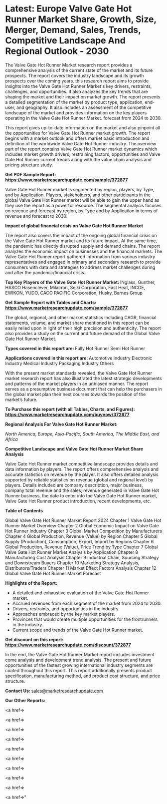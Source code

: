 # Latest: Europe Valve Gate Hot Runner Market Share, Growth, Size, Merger, Demand, Sales, Trends, Competitive Landscape And Regional Outlook - 2030

The Valve Gate Hot Runner Market research report provides a comprehensive analysis of the current state of the market and its future prospects. The report covers the industry landscape and its growth prospects over the coming years. this research report aims to provide insights into the Valve Gate Hot Runner Market's key drivers, restraints, challenges, and opportunities. It also analyzes the key trends that are shaping the market and their impact on market growth. The report presents a detailed segmentation of the market by product type, application, end-user, and geography. It also includes an assessment of the competitive landscape of the market and provides information on the key players operating in the Valve Gate Hot Runner Market. forecast from 2024 to 2030.

This report gives up-to-date information on the market and also pinpoint all the opportunities for Valve Gate Hot Runner market growth. The report begins with a market outlook and offers market basic introduction and definition of the worldwide Valve Gate Hot Runner industry. The overview part of the report contains Valve Gate Hot Runner market dynamics which includes market growth drivers, restraining factors, opportunities and Valve Gate Hot Runner current trends along with the value chain analysis and pricing structure study.

<strong><b>Get PDF Sample Report: <a href=https://www.marketresearchupdate.com/sample/372877>https://www.marketresearchupdate.com/sample/372877</a></b></strong>

Valve Gate Hot Runner market is segmented by region, players, by Type, and by Application. Players, stakeholders, and other participants in the global Valve Gate Hot Runner market will be able to gain the upper hand as they use the report as a powerful resource. The segmental analysis focuses on revenue and forecast by region, by Type and by Application in terms of revenue and forecast to 2030.

<strong><b>Impact of global financial crisis on Valve Gate Hot Runner Market</b></strong>

The report also covers the impact of the ongoing global financial crisis on the Valve Gate Hot Runner market and its future impact. At the same time, the pandemic has directly disrupted supply and demand chains. The report analyzes the economic impact on businesses and the financial markets. The Valve Gate Hot Runner report gathered information from various industry representatives and engaged in primary and secondary research to provide consumers with data and strategies to address market challenges during and after the pandemic/financial crisis.

<strong><b>Top Key Players of the Valve Gate Hot Runner Market:
</b></strong>INglass, Gunther, HASCO Hasenclever, Milacron, Seiki Corporation, Fast Heat, INCOE, EWIKON, YUDO, CACO PACIFIC Corporation, Husky, Barnes Group<strong><b>
</b></strong>

<strong><b>Get Sample Report with Tables and Charts: <a href=https://www.marketresearchupdate.com/sample/372877>https://www.marketresearchupdate.com/sample/372877</a></b></strong>

The global, regional, and other market statistics including CAGR, financial statements, volume, and market share mentioned in this report can be easily relied upon in light of their high precision and authenticity. The report also provides a study on the current and future demand of the Global Valve Gate Hot Runner Market.

<strong><b>Types covered in this report are:
</b></strong>Fully Hot Runner
Semi Hot Runner<strong><b>
</b></strong>

<strong><b>Applications covered in this report are:
</b></strong>Automotive Industry
Electronic Industry
Medical Industry
Packaging Industry
Others<strong><b>
</b></strong>

With the present market standards revealed, the Valve Gate Hot Runner market research report has also illustrated the latest strategic developments and patterns of the market players in an unbiased manner. The report serves as a presumptive business document that can help the purchasers in the global market plan their next courses towards the position of the market’s future.

<strong><b>To Purchase this report (with all Tables, Charts, and Figures): <a href=https://www.marketresearchupdate.com/buynow/372877>https://www.marketresearchupdate.com/buynow/372877</a></b></strong>

<strong><b>Regional Analysis For Valve Gate Hot Runner Market:</b></strong>

<em><i>North America, Europe, Asia-Pacific, South America, The Middle East, and Africa</i></em>

<strong><b>Competitive Landscape and Valve Gate Hot Runner Market Share Analysis</b></strong>

Valve Gate Hot Runner market competitive landscape provides details and data information by players. The report offers comprehensive analysis and accurate statistics on revenue by the player. It also offers detailed analysis supported by reliable statistics on revenue (global and regional level) by players. Details included are company description, major business, company total revenue and the sales, revenue generated in Valve Gate Hot Runner business, the date to enter into the Valve Gate Hot Runner market, Valve Gate Hot Runner product introduction, recent developments, etc.

<strong><b>Table of Contents</b></strong>

Global Valve Gate Hot Runner Market Report 2024
Chapter 1 Valve Gate Hot Runner Market Overview
Chapter 2 Global Economic Impact on Valve Gate Hot Runner Industry
Chapter 3 Global Market Competition by Manufacturers
Chapter 4 Global Production, Revenue (Value) by Region
Chapter 5 Global Supply (Production), Consumption, Export, Import by Regions
Chapter 6 Global Production, Revenue (Value), Price Trend by Type
Chapter 7 Global Valve Gate Hot Runner Market Analysis by Application
Chapter 8 Manufacturing Cost Analysis
Chapter 9 Industrial Chain, Sourcing Strategy and Downstream Buyers
Chapter 10 Marketing Strategy Analysis, Distributors/Traders
Chapter 11 Market Effect Factors Analysis
Chapter 12 Global Valve Gate Hot Runner Market Forecast

<strong><b>Highlights of the Report:</b></strong>

- A detailed and exhaustive evaluation of the Valve Gate Hot Runner market.
- Accrued revenues from each segment of the market from 2024 to 2030.
- Drivers, restraints, and opportunities in the industry.
- Approaches embraced by the key market players.
- Provinces that would create multiple opportunities for the frontrunners in the industry.
- Current scope and trends of the Valve Gate Hot Runner market.

<strong><b>Get discount on this report: <a href=https://www.marketresearchupdate.com/discount/372877>https://www.marketresearchupdate.com/discount/372877</a></b></strong>

In the end, the Valve Gate Hot Runner Market report includes investment come analysis and development trend analysis. The present and future opportunities of the fastest growing international industry segments are coated throughout this report. This report additionally presents product specification, manufacturing method, and product cost structure, and price structure.

<strong><b>Contact Us:
</b></strong>sales@marketresearchupdate.com

<strong>Our Other Reports:</strong>

<a href=></a>

<a href=></a>

<a href=></a>

<a href=></a>

<a href=></a>

<a href=></a>

<a href=></a>

<a href=></a>

<a href=></a>

<a href=></a>"
